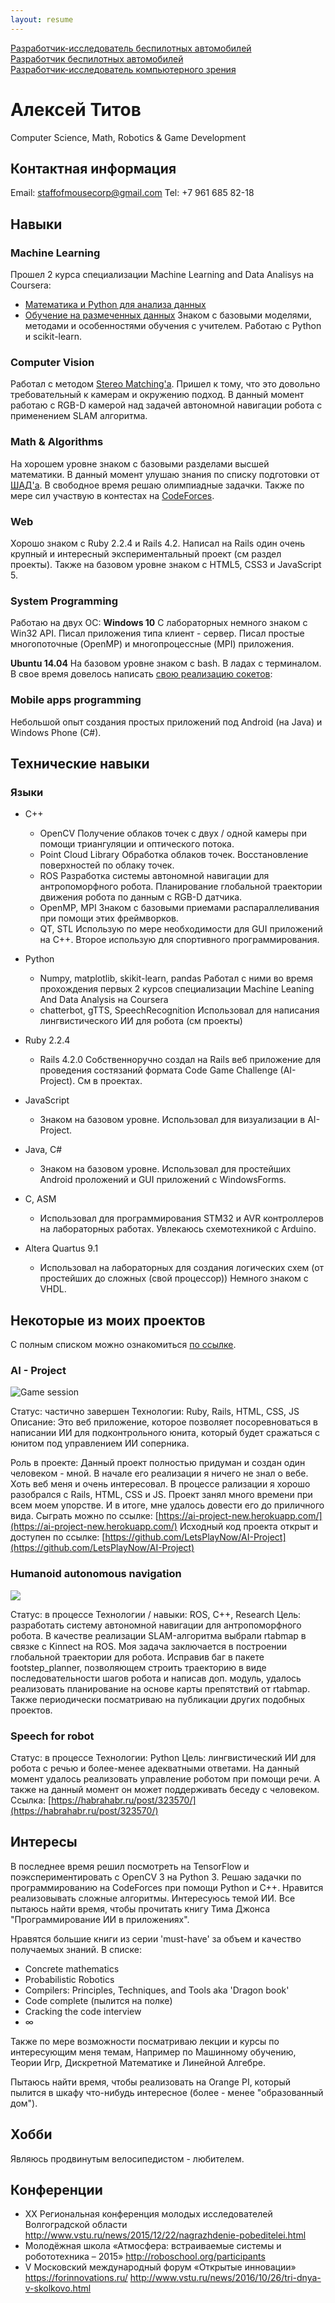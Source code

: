 ```yaml
---
layout: resume
---
```


<!-- todo при составлении используй графы требования и плюсы с этих страниц -->
<!-- советы https://habrahabr.ru/post/184372/-->
<!-- советы https://habrahabr.ru/post/285608/-->
[Разработчик-исследователь беспилотных автомобилей](https://yandex.ru/jobs/vacancies/dev/devres_drone/)  
[Разработчик беспилотных автомобилей](https://yandex.ru/jobs/vacancies/dev/dev_drone/)  
[Разработчик-исследователь компьютерного зрения](https://yandex.ru/jobs/vacancies/dev/dev_computer_vision/)

# Алексей Титов
Computer Science, Math, Robotics & Game Development

## Контактная информация
Email: staffofmousecorp@gmail.com
Tel: +7 961 685 82-18

## Навыки
### Machine Learning
Прошел 2 курса специализации Machine Learning and Data Analisys на Coursera:
* [Математика и Python для анализа данных](https://www.coursera.org/account/accomplishments/certificate/UKUZDXDD3BGK)
* [Обучение на размеченных данных](https://www.coursera.org/account/accomplishments/certificate/CXM3FL3SGHAK)
Знаком с базовыми моделями, методами и особенностями обучения с учителем.
Работаю с Python и scikit-learn.

### Computer Vision
Работал с методом [Stereo Matching'a](http://skillcounter.blogspot.ru/2015/08/point-cloud-from-pair-of-images-with.html). 
Пришел к тому, что это довольно требовательный к камерам и окружению подход.
В данный момент работаю с RGB-D камерой над задачей автономной навигации робота с применением SLAM алгоритма.

### Math & Algorithms
На хорошем уровне знаком с базовыми разделами высшей математики.
В данный момент улушаю знания по списку подготовки от [ШАД'а](https://cache-mskm906.cdn.yandex.net/download.cdn.yandex.net/shad/post_program_school.pdf).
В свободное время решаю олимпиадные задачки.
Также по мере сил участвую в контестах на [CodeForces](http://codeforces.com/profile/ResQ).

### Web
Хорошо знаком с Ruby 2.2.4 и Rails 4.2. 
Написал на Rails один очень крупный и интересный экспериментальный проект (см раздел проекты).
Также на базовом уровне знаком с HTML5, CSS3 и JavaScript 5.

### System Programming
Работаю на двух ОС:
**Windows 10**
C лабораторных немного знаком с Win32 API.
Писал приложения типа клиент - сервер.
Писал простые многопоточные (OpenMP) и многопроцессные (MPI) приложения.

**Ubuntu 14.04**
На базовом уровне знаком с bash.
В ладах с терминалом.
В свое время довелось написать [свою реализацию сокетов](https://github.com/LetsPlayNow/TinySockets):

### Mobile apps programming
Небольшой опыт создания простых приложений под Android (на Java) и Windows Phone (C#).

## Технические навыки
### Языки
+ C++
  + OpenCV
  Получение облаков точек с двух / одной камеры при помощи триангуляции и оптического потока.
  + Point Cloud Library
  Обработка облаков точек. Восстановление поверхностей по облаку точек.
  + ROS
  Разработка системы автономной навигации для антропоморфного робота.
  Планирование глобальной траектории движения робота по данным с RGB-D датчика.
  + OpenMP, MPI
  Знаком с базовыми приемами распараллеливания при помощи этих фреймворков.
  + QT, STL
  Использую по мере необходимости для GUI приложений на C++.
  Второе использую для спортивного программирования.
+ Python
  + Numpy, matplotlib, skikit-learn, pandas
  Работал с ними во время прохождения первых 2 курсов специализации
  Machine Leaning And Data Analysis на Coursera
  + chatterbot, gTTS, SpeechRecognition
  Использовал для написания лингвистического ИИ для робота (см проекты)

+ Ruby 2.2.4
  + Rails 4.2.0
  Собственноручно создал на Rails веб приложение для проведения состязаний формата Code Game Challenge (AI-Project).
  См в проектах.
  
+ JavaScript
  + Знаком на базовом уровне. Использовал для визуализации в AI-Project.
  
+ Java, C#
  + Знаком на базовом уровне. 
  Использовал для простейших Android проложений и GUI приложений с WindowsForms.
  
+ C, ASM
  + Использовал для программирования STM32 и AVR контроллеров на лабораторных работах.
  Увлекаюсь схемотехникой с Arduino.
  
+ Altera Quartus 9.1
  + Использовал на лабораторных для создания логических схем (от простейших до сложных (свой процессор))
  Немного знаком с VHDL.

## Некоторые из моих проектов
С полным списком можно ознакомиться [по ссылке](https://github.com/LetsPlayNow?tab=repositories).
### AI - Project
![Game session](https://goo.gl/qDsgo2)

Статус: частично завершен
Технологии: Ruby, Rails, HTML, CSS, JS
Описание: Это веб приложение, которое позволяет посоревноваться в написании ИИ для подконтрольного юнита, 
который будет сражаться с юнитом под управлением ИИ соперника.



Роль в проекте: Данный проект полностью придуман и создан один человеком - мной.
В начале его реализации я ничего не знал о вебе. Хоть веб меня и очень интересовал.
В процессе рализации я хорошо разобрался с Rails, HTML, CSS и JS.
Проект занял много времени при всем моем упорстве.
И в итоге, мне удалось довести его до приличного вида. 
Сыграть можно по ссылке: [https://ai-project-new.herokuapp.com/](https://ai-project-new.herokuapp.com/)
Исходный код проекта открыт и доступен по ссылке: [https://github.com/LetsPlayNow/AI-Project](https://github.com/LetsPlayNow/AI-Project)


### Humanoid autonomous navigation
[![](https://habrastorage.org/files/922/ae4/9fe/922ae49fe1f24d779e5d5e116c24482a.png)](https://youtu.be/YXEq43HM_M8)

Статус: в процессе
Технологии / навыки: ROS, C++, Research
Цель: разработать систему автономной навигации для антропоморфного робота.
В качестве реализации SLAM-алгоритма выбрали rtabmap в связке с Kinnect на ROS.
Моя задача заключается в построении глобальной траектории для робота.
Исправив баг в пакете footstep_planner, позволяющем строить траекторию в виде последовательности шагов робота
и написав доп. модуль, удалось реализовать планирование на основе карты препятствий от rtabmap.
Также периодически посматриваю на публикации других подобных проектов.



### Speech for robot
Статус: в процессе
Технологии: Python
Цель: лингвистический ИИ для робота с речью и более-менее адекватными ответами.
На данный момент удалось реализовать управление роботом при помощи речи.
А также на данный момент он может поддерживать беседу с человеком.
Ссылка: [https://habrahabr.ru/post/323570/](https://habrahabr.ru/post/323570/)

## Интересы
В последнее время решил посмотреть на TensorFlow и поэкспериментировать с OpenCV 3 на Python 3.
Решаю задачки по программированию на CodeForces при помощи Python и C++.
Нравится реализовывать сложные алгоритмы.
Интересуюсь темой ИИ. Все пытаюсь найти время, чтобы прочитать книгу Тима Джонса "Программирование ИИ в приложениях".

Нравятся большие книги из серии 'must-have' за объем и качество получаемых знаний.
В списке:
* Concrete mathematics
* Probabilistic Robotics
* Compilers: Principles, Techniques, and Tools aka 'Dragon book'
* Code complete (пылится на полке)
* Cracking the code interview
* ∞

Также по мере возможности посматриваю лекции и курсы по интересующим меня темам,
Например по Машинному обучению, Теории Игр, Дискретной Математике и Линейной Алгебре.

Пытаюсь найти время, чтобы реализовать на Orange PI,
который пылится в шкафу что-нибудь интересное (более - менее "образованный дом").

## Хобби
Являюсь продвинутым велосипедистом - любителем.

## Конференции
+ XX Региональная конференция молодых исследователей Волгоградской области
  http://www.vstu.ru/news/2015/12/22/nagrazhdenie-pobeditelei.html
+ Молодёжная  школа «Атмосфера:   встраиваемые системы и робототехника – 2015»
http://roboschool.org/participants 
+ V Московский международный форум «Открытые инновации»
https://forinnovations.ru/ 
http://www.vstu.ru/news/2016/10/26/tri-dnya-v-skolkovo.html